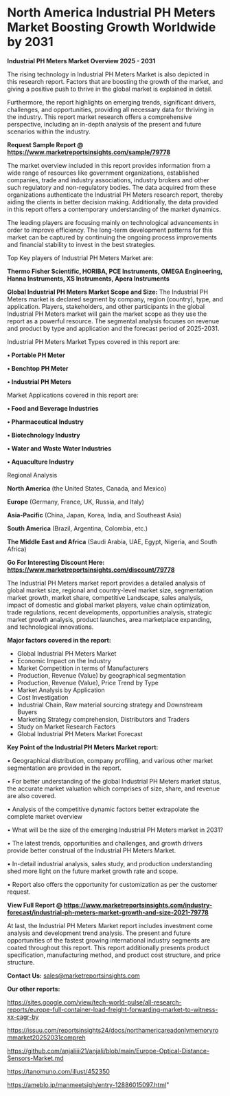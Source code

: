 # North America Industrial PH Meters Market Boosting Growth Worldwide by 2031

<Strong> Industrial PH Meters Market Overview 2025 - 2031</strong>

The rising technology in Industrial PH Meters Market is also depicted in this research report. Factors that are boosting the growth of the market, and giving a positive push to thrive in the global market is explained in detail.

Furthermore, the report highlights on emerging trends, significant drivers, challenges, and opportunities, providing all necessary data for thriving in the industry. This report market research offers a comprehensive perspective, including an in-depth analysis of the present and future scenarios within the industry.

<strong>Request Sample Report @ <a href=https://www.marketreportsinsights.com/sample/79778>https://www.marketreportsinsights.com/sample/79778</a></strong>

The market overview included in this report provides information from a wide range of resources like government organizations, established companies, trade and industry associations, industry brokers and other such regulatory and non-regulatory bodies. The data acquired from these organizations authenticate the Industrial PH Meters research report, thereby aiding the clients in better decision making. Additionally, the data provided in this report offers a contemporary understanding of the market dynamics.

The leading players are focusing mainly on technological advancements in order to improve efficiency. The long-term development patterns for this market can be captured by continuing the ongoing process improvements and financial stability to invest in the best strategies.

Top Key players of Industrial PH Meters Market are:

<strong>Thermo Fisher Scientific, HORIBA, PCE Instruments, OMEGA Engineering, Hanna Instruments, XS Instruments, Apera Instruments</strong>

<strong><b>Global Industrial PH Meters Market Scope and Size:</b></strong>
The Industrial PH Meters market is declared segment by company, region (country), type, and application. Players, stakeholders, and other participants in the global Industrial PH Meters market will gain the market scope as they use the report as a powerful resource. The segmental analysis focuses on revenue and product by type and application and the forecast period of 2025-2031.

Industrial PH Meters Market Types covered in this report are:

<strong>• Portable PH Meter

• Benchtop PH Meter

• Industrial PH Meters</strong>

Market Applications covered in this report are:

<strong>• Food and Beverage Industries

• Pharmaceutical Industry

• Biotechnology Industry

• Water and Waste Water Industries

• Aquaculture Industry</strong> 

Regional Analysis

<strong>North America</strong> (the United States, Canada, and Mexico)

<strong>Europe</strong> (Germany, France, UK, Russia, and Italy)

<strong>Asia-Pacific</strong> (China, Japan, Korea, India, and Southeast Asia)

<strong>South America</strong> (Brazil, Argentina, Colombia, etc.)

<strong>The Middle East and Africa</strong> (Saudi Arabia, UAE, Egypt, Nigeria, and South Africa)

<strong>Go For Interesting Discount Here: <a href=https://www.marketreportsinsights.com/discount/79778>https://www.marketreportsinsights.com/discount/79778</a></strong>

The Industrial PH Meters market report provides a detailed analysis of global market size, regional and country-level market size, segmentation market growth, market share, competitive Landscape, sales analysis, impact of domestic and global market players, value chain optimization, trade regulations, recent developments, opportunities analysis, strategic market growth analysis, product launches, area marketplace expanding, and technological innovations.

<strong><b>Major factors covered in the report:</b></strong>
<ul>
  <li>Global Industrial PH Meters Market </li>
  <li>Economic Impact on the Industry</li>
  <li>Market Competition in terms of Manufacturers</li>
  <li>Production, Revenue (Value) by geographical segmentation</li>
  <li>Production, Revenue (Value), Price Trend by Type</li>
  <li>Market Analysis by Application</li>
  <li>Cost Investigation</li>
  <li>Industrial Chain, Raw material sourcing strategy and Downstream Buyers</li>
  <li>Marketing Strategy comprehension, Distributors and Traders</li>
  <li>Study on Market Research Factors</li>
  <li>Global Industrial PH Meters Market Forecast</li>
</ul>

<strong><b>Key Point of the Industrial PH Meters Market report:</b></strong>

• Geographical distribution, company profiling, and various other market segmentation are provided in the report.

• For better understanding of the global Industrial PH Meters market status, the accurate market valuation which comprises of size, share, and revenue are also covered.

• Analysis of the competitive dynamic factors better extrapolate the complete market overview

• What will be the size of the emerging Industrial PH Meters market in 2031?

• The latest trends, opportunities and challenges, and growth drivers provide better construal of the Industrial PH Meters Market.

• In-detail industrial analysis, sales study, and production understanding shed more light on the future market growth rate and scope.

• Report also offers the opportunity for customization as per the customer request.

<strong><b>View Full Report @ <a href=https://www.marketreportsinsights.com/industry-forecast/industrial-ph-meters-market-growth-and-size-2021-79778>https://www.marketreportsinsights.com/industry-forecast/industrial-ph-meters-market-growth-and-size-2021-79778</a></b></strong>


At last, the Industrial PH Meters Market report includes investment come analysis and development trend analysis. The present and future opportunities of the fastest growing international industry segments are coated throughout this report. This report additionally presents product specification, manufacturing method, and product cost structure, and price structure.

<strong>Contact Us:</strong>
sales@marketreportsinsights.com

<strong>Our other reports:</strong>

<a href=https://sites.google.com/view/tech-world-pulse/all-research-reports/europe-full-container-load-freight-forwarding-market-to-witness-xx-cagr-by>https://sites.google.com/view/tech-world-pulse/all-research-reports/europe-full-container-load-freight-forwarding-market-to-witness-xx-cagr-by</a>

<a href=https://issuu.com/reportsinsights24/docs/northamericareadonlymemoryrommarket20252031compreh>https://issuu.com/reportsinsights24/docs/northamericareadonlymemoryrommarket20252031compreh</a>

<a href=https://github.com/anjaliiii21/anjali/blob/main/Europe-Optical-Distance-Sensors-Market.md>https://github.com/anjaliiii21/anjali/blob/main/Europe-Optical-Distance-Sensors-Market.md</a>

<a href=https://tanomuno.com/illust/452350>https://tanomuno.com/illust/452350</a>

<a href=https://ameblo.jp/manmeetsigh/entry-12886015097.html>https://ameblo.jp/manmeetsigh/entry-12886015097.html</a>"
